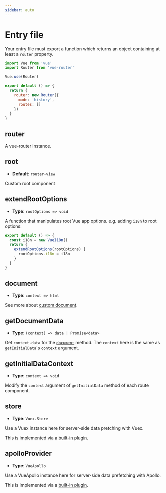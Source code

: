 ```yaml
---
sidebar: auto
---
```


# Entry file

Your entry file must export a function which returns an object containing at least a `router` property.

```js
import Vue from 'vue'
import Router from 'vue-router'

Vue.use(Router)

export default () => {
  return {
    router: new Router({
      mode: 'history',
      routes: []
    })
  }
}
```

## router

A vue-router instance.

## root

- __Default__: `router-view`

Custom root component

## extendRootOptions

- __Type__: `rootOptions => void`

A function that manipulates root Vue app options. e.g. adding `i18n` to root options:

```js
export default () => {
  const i18n = new VueI18n()
  return {
    extendRootOptions(rootOptions) {
      rootOptions.i18n = i18n
    }
  }
}
```

## document

- __Type__: `context => html`

See more about [custom document](../guide/custom-document.md).

## getDocumentData

- __Type__: `(context) => data | Promise<data>`

Get `context.data` for the [`document`](#document) method. The `context` here is the same as `getInitialData`'s `context` argument.

## getInitialDataContext

- __Type__: `context => void`

Modify the `context` argument of `getInitialData` method of each route component.

## store

- __Type__: `Vuex.Store`

Use a Vuex instance here for server-side data pretching with Vuex.

This is implemented via a [built-in plugin](https://github.com/ream/ream/tree/master/lib/plugins/vuex).

## apolloProvider

- __Type__: `VueApollo`

Use a VueApollo instance here for server-side data prefetching with Apollo.

This is implemented via a [built-in plugin](https://github.com/ream/ream/tree/master/lib/plugins/apollo).